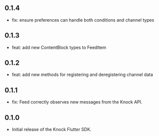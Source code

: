 ## 0.1.4

- fix: ensure preferences can handle both conditions and channel types

## 0.1.3

- feat: add new ContentBlock types to FeedItem

## 0.1.2

- feat: add new methods for registering and deregistering channel data

## 0.1.1

- fix: Feed correctly observes new messages from the Knock API.

## 0.1.0

- Initial release of the Knock Flutter SDK.
